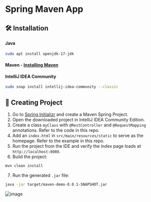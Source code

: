 # Spring Maven App

## 🛠️ Installation

#### Java
```bash
sudo apt install openjdk-17-jdk
```

#### Maven - [Installing Maven](https://github.com/ShubhamBhavsar101/Installing-Maven)

#### IntelliJ IDEA Community
```bash
sudo snap install intellij-idea-community --classic
```

## 🚀 Creating Project

1. Go to [Spring Initializr](https://start.spring.io/) and create a Maven Spring Project.
2. Open the downloaded project in IntelliJ IDEA Community Edition.
3. Create a class `myClass` with `@RestController` and `@RequestMapping` annotations. Refer to the code in this repo.
4. Add an `index.html` in `src/main/resources/static` to serve as the homepage. Refer to the example in this repo.
5. Run the project from the IDE and verify the index page loads at `http://localhost:8080`.
6. Build the project:
```bash
mvn clean install
```
7. Run the generated `.jar` file:
```bash
java -jar target/maven-demo-0.0.1-SNAPSHOT.jar
```
![image](https://github.com/user-attachments/assets/7ad40a02-4951-40c3-b62c-a728c784390d)

